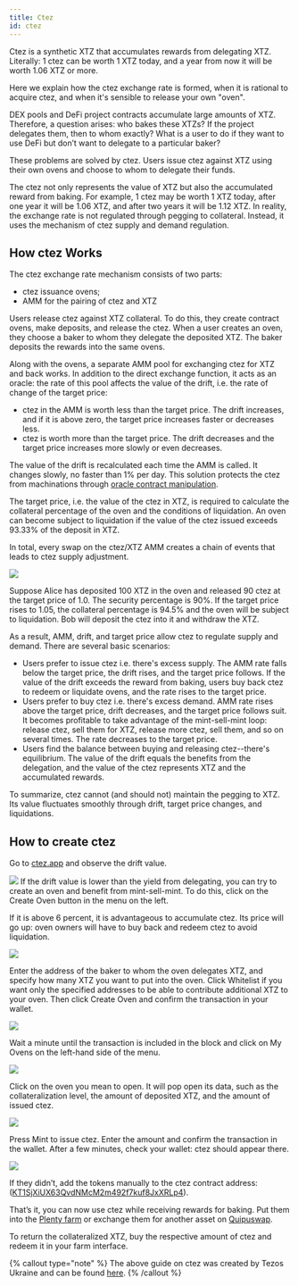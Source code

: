 ```yaml
---
title: Ctez 
id: ctez
---
```


Ctez is a synthetic XTZ that accumulates rewards from delegating XTZ. Literally: 1 ctez can be worth 1 XTZ today, and a year from now it will be worth 1.06 XTZ or more.

Here we explain how the ctez exchange rate is formed, when it is rational to acquire ctez, and when it's sensible to release your own "oven".

DEX pools and DeFi project contracts accumulate large amounts of XTZ. Therefore, a question arises: who bakes these XTZs? If the project delegates them, then to whom exactly? What is a user to do if they want to use DeFi but don’t want to delegate to a particular baker?

These problems are solved by ctez. Users issue ctez against XTZ using their own ovens and choose to whom to delegate their funds.

The ctez not only represents the value of XTZ but also the accumulated reward from baking. For example, 1 ctez may be worth 1 XTZ today, after one year it will be 1.06 XTZ, and after two years it will be 1.12 XTZ. In reality, the exchange rate is not regulated through pegging to collateral. Instead, it uses the mechanism of ctez supply and demand regulation.

## How ctez Works

The ctez exchange rate mechanism consists of two parts:

*   ctez issuance ovens;
*   AMM for the pairing of ctez and XTZ

Users release ctez against XTZ collateral. To do this, they create contract ovens, make deposits, and release the ctez. When a user creates an oven, they choose a baker to whom they delegate the deposited XTZ. The baker deposits the rewards into the same ovens.

Along with the ovens, a separate AMM pool for exchanging ctez for XTZ and back works. In addition to the direct exchange function, it acts as an oracle: the rate of this pool affects the value of the drift, i.e. the rate of change of the target price:

*   ctez in the AMM is worth less than the target price. The drift increases, and if it is above zero, the target price increases faster or decreases less.
*   ctez is worth more than the target price. The drift decreases and the target price increases more slowly or even decreases.

The value of the drift is recalculated each time the AMM is called. It changes slowly, no faster than 1% per day. This solution protects the ctez from machinations through [oracle contract manipulation](https://medium.com/bandprotocol/why-defi-needs-real-oracles-beyond-dex-9c80cf192883).

The target price, i.e. the value of the ctez in XTZ, is required to calculate the collateral percentage of the oven and the conditions of liquidation. An oven can become subject to liquidation if the value of the ctez issued exceeds 93.33% of the deposit in XTZ.

In total, every swap on the ctez/XTZ AMM creates a chain of events that leads to ctez supply adjustment.

![](/developers/docs/images/ctez-diagram.png)

Suppose Alice has deposited 100 XTZ in the oven and released 90 ctez at the target price of 1.0. The security percentage is 90%. If the target price rises to 1.05, the collateral percentage is 94.5% and the oven will be subject to liquidation. Bob will deposit the ctez into it and withdraw the XTZ.

As a result, AMM, drift, and target price allow ctez to regulate supply and demand. There are several basic scenarios:

*   Users prefer to issue ctez i.e. there's excess supply. The AMM rate falls below the target price, the drift rises, and the target price follows. If the value of the drift exceeds the reward from baking, users buy back ctez to redeem or liquidate ovens, and the rate rises to the target price.
*   Users prefer to buy ctez i.e. there's excess demand. AMM rate rises above the target price, drift decreases, and the target price follows suit. It becomes profitable to take advantage of the mint-sell-mint loop: release ctez, sell them for XTZ, release more ctez, sell them, and so on several times. The rate decreases to the target price.
*   Users find the balance between buying and releasing ctez--there's equilibrium. The value of the drift equals the benefits from the delegation, and the value of the ctez represents XTZ and the accumulated rewards.

To summarize, ctez cannot (and should not) maintain the pegging to XTZ. Its value fluctuates smoothly through drift, target price changes, and liquidations.

## How to create ctez

Go to [ctez.app](https://ctez.app/) and observe the drift value.

![](/developers/docs/images/ctez6.png)
If the drift value is lower than the yield from delegating, you can try to create an oven and benefit from mint-sell-mint. To do this, click on the Create Oven button in the menu on the left.

If it is above 6 percent, it is advantageous to accumulate ctez. Its price will go up: oven owners will have to buy back and redeem ctez to avoid liquidation.

![](/developers/docs/images/ctez1.png)

Enter the address of the baker to whom the oven delegates XTZ, and specify how many XTZ you want to put into the oven. Click Whitelist if you want only the specified addresses to be able to contribute additional XTZ to your oven. Then click Create Oven and confirm the transaction in your wallet.

![](/developers/docs/images/ctez2.png)

Wait a minute until the transaction is included in the block and click on My Ovens on the left-hand side of the menu.

![](/developers/docs/images/ctez3.png)

Click on the oven you mean to open. It will pop open its data, such as the collateralization level, the amount of deposited XTZ, and the amount of issued ctez.

![](/developers/docs/images/ctez4.png)

Press Mint to issue ctez. Enter the amount and confirm the transaction in the wallet. After a few minutes, check your wallet: ctez should appear there.

![](/developers/docs/images/ctez5.png)


If they didn’t, add the tokens manually to the ctez contract address: ([KT1SjXiUX63QvdNMcM2m492f7kuf8JxXRLp4](https://tzkt.io/KT1SjXiUX63QvdNMcM2m492f7kuf8JxXRLp4/operations/)).

That’s it, you can now use ctez while receiving rewards for baking. Put them into the [Plenty farm](https://www.plentydefi.com/farms) or exchange them for another asset on [Quipuswap](https://quipuswap.com/swap/KT1SjXiUX63QvdNMcM2m492f7kuf8JxXRLp4-KT193D4vozYnhGJQVtw7CoxxqphqUEEwK6Vb_0).

To return the collateralized XTZ, buy the respective amount of ctez and redeem it in your farm interface.

{% callout type="note" %}
The above guide on ctez was created by Tezos Ukraine and can be found [here](https://tezos.org.ua/en/blog/guide-to-ctez).
{% /callout %}

